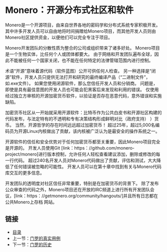 # Monero：开源分布式社区和软件

Monero是一个开源项目，由来自世界各地的密码学和分布式系统专家积极开发。 其中许多开发人员可以自由地将时间捐赠给Monero项目，而其他开发人员则由Monero社区提供资金，以便他们可以完全专注于项目。

Monero开发团队的分散性质为整合的公司或组织带来了诸多好处。 Monero项目是一个生物实体，比任何个人或团体都要大。 由于网络和开发团队遍布全球，因此不能被任何一个国家关闭，也不能在任何特定的法律管辖范围内进行控制。

术语“开源”意味着源代码（软件蓝图）公开可供任何人检查。 另一种选择是“闭源”软件，开发人员只提供无法打开和研究的最终编译产品（“二进制文件”，如.exe文件）。 如果您使用闭源软件，那么您信任开发人员和分销商。 问题是，即使是具有最佳意图的开发人员也可能会犯黑客后来发现和利用的错误。 仅使用经过独立方审核的开源加密货币软件，以验证是否存在恶意代码，意外错误和实施缺陷。

加密货币社区从一开始就采用开源软件：比特币作为公共白皮书和开源社区构建的代码发布，与法定特有的不透明和专有决策结构形成鲜明对比（政府支持） ）货币。 当然，开源哲学的存在时间远远超过加密货币！ 超过25年，超过5,000名编码员为开源Linux内核做出了贡献，该内核被广泛认为是最安全的操作系统之一。

开源软件的信任和安全优势对于任何加密货币都至关重要，因此Monero项目完全是开源的。 开发人员使用Git [link：https：//github.com/monero-project/monero]进行版本控制，允许任何人轻松查看建议添加，删除或修改的每一行代码。 超过240名开发人员对Monero代码做出了贡献，评估和测试，大大降低了任何错误被忽略的可能性。 开发人员可以在第十章中找到有关与Monero代码库交互的更多信息。

开发团队的透明度对社区信任非常重要，特别是在加密货币的背景下。 除了发布公众审查的代码之外，Monero项目还在开放的IRC频道上进行所有开发团队会议，[link：https：//getmonero.org/community/hangouts/]并且所有日志都在公共Monero上存档 网站。

## 链接

- [目录](directory.md)
- 上一节：[门罗的真实用例](01.6.md)
- 下一节：[门罗的历史](01.8.md)
